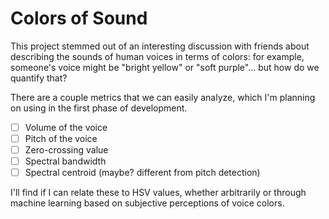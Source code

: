 # Colors of Sound

This project stemmed out of an interesting discussion with friends about describing the sounds of human voices in terms of colors: for example, someone's voice might be "bright yellow" or "soft purple"... but how do we quantify that?

There are a couple metrics that we can easily analyze, which I'm planning on using in the first phase of development.

 - [ ] Volume of the voice
 - [ ] Pitch of the voice
 - [ ] Zero-crossing value
 - [ ] Spectral bandwidth
 - [ ] Spectral centroid (maybe? different from pitch detection)

I'll find if I can relate these to HSV values, whether arbitrarily or through machine learning based on subjective perceptions of voice colors.
